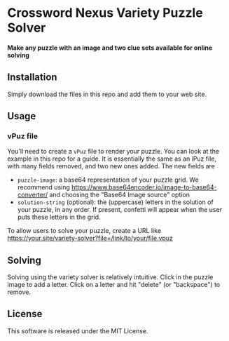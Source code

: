 # Crossword Nexus Variety Puzzle Solver
#### Make any puzzle with an image and two clue sets available for online solving

## Installation
Simply download the files in this repo and add them to your web site.

## Usage

### vPuz file
You'll need to create a `vPuz` file to render your puzzle. You can look at the example in this repo for a guide. It is essentially the same as an iPuz file, with many fields removed, and two new ones added. The new fields are
* `puzzle-image`: a base64 representation of your puzzle grid. We recommend using https://www.base64encoder.io/image-to-base64-converter/ and choosing the "Base64 Image source" option
* `solution-string` (optional): the (uppercase) letters in the solution of your puzzle, in any order. If present, confetti will appear when the user puts these letters in the grid.

To allow users to solve your puzzle, create a URL like https://your.site/variety-solver?file=/link/to/your/file.vpuz

## Solving
Solving using the variety solver is relatively intuitive. Click in the puzzle image to add a letter. Click on a letter and hit "delete" (or "backspace") to remove.

## License
This software is released under the MIT License.

